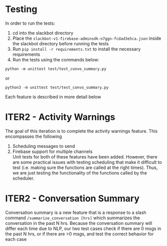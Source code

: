 # Testing

In order to run the tests:

1. cd into the slackbot directory 
2. Place the `slackbot-v1-firebase-adminsdk-n7ggn-fcdad3e5ca.json` inside the slackbot directory before running the tests
3. Run `pip install -r requirements.txt` to install the necessary requirements
4. Run the tests using the commands below:

`python -m unittest test/test_convo_summary.py`

or 

`python3 -m unittest test/test_convo_summary.py`

Each feature is described in more detail below

# ITER2 - Activity Warnings
The goal of this iteration is to complete the activity warnings feature. 
This encompasses the following<br>
1. Scheduling messages to send
2. Firebase support for multiple channels <br>
Unit tests for both of these features have been added. However, there are 
some practical issues with testing scheduling that make it difficult to test (i.e.
making sure the functions are called at the right times). Thus, we are just 
testing the functionality of the functions called by the scheduler. <br>
# ITER2 - Conversation Summary
Conversation summary is a new feature that is a response to a slash command 
`/summarize_conversation [hrs]` which summarizes the conversation in the past N 
hrs. Because the conversation summary will differ each time due to NLP, our two
test cases check if there are 0 msgs in the past N hrs, or if there are >0 msgs,
and test the correct behavior for each case
